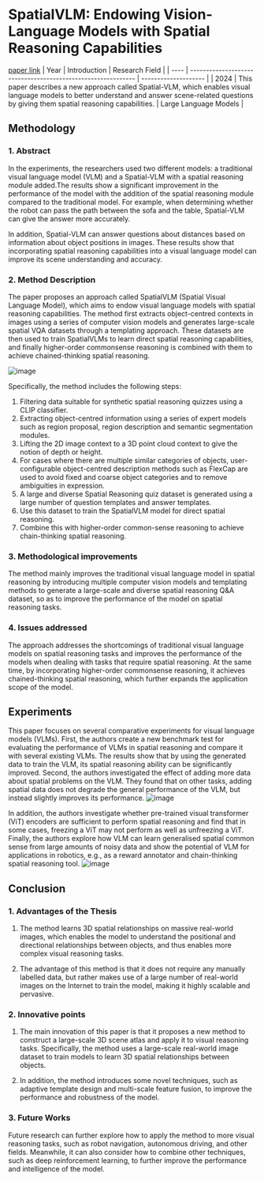 # SpatialVLM: Endowing Vision-Language Models with Spatial Reasoning Capabilities
[paper link](https://arxiv.org/pdf/2401.12168) 
| Year | Introduction                                                         | Research Field                 |
| ---- | ------------------------------------------------------------ | -------------------- |
| 2024 | This paper describes a new approach called Spatial-VLM, which enables visual language models to better understand and answer scene-related questions by giving them spatial reasoning capabilities.           | Large Language Models         |

## Methodology

### 1. Abstract
In the experiments, the researchers used two different models: a traditional visual language model (VLM) and a Spatial-VLM with a spatial reasoning module added.The results show a significant improvement in the performance of the model with the addition of the spatial reasoning module compared to the traditional model. For example, when determining whether the robot can pass the path between the sofa and the table, Spatial-VLM can give the answer more accurately. 

In addition, Spatial-VLM can answer questions about distances based on information about object positions in images. These results show that incorporating spatial reasoning capabilities into a visual language model can improve its scene understanding and accuracy.

### 2. Method Description 
The paper proposes an approach called SpatialVLM (Spatial Visual Language Model), which aims to endow visual language models with spatial reasoning capabilities. The method first extracts object-centred contexts in images using a series of computer vision models and generates large-scale spatial VQA datasets through a templating approach. These datasets are then used to train SpatialVLMs to learn direct spatial reasoning capabilities, and finally higher-order commonsense reasoning is combined with them to achieve chained-thinking spatial reasoning.

![image](https://github.com/user-attachments/assets/e92c2437-2940-4428-9c28-8eab687a0424)

Specifically, the method includes the following steps:
  1. Filtering data suitable for synthetic spatial reasoning quizzes using a CLIP classifier.
  2. Extracting object-centred information using a series of expert models such as region proposal, region description and semantic segmentation modules.
  3. Lifting the 2D image context to a 3D point cloud context to give the notion of depth or height.
  4. For cases where there are multiple similar categories of objects, user-configurable object-centred description methods such as FlexCap are used to avoid fixed and coarse object categories and to remove ambiguities in expression.
  5. A large and diverse Spatial Reasoning quiz dataset is generated using a large number of question templates and answer templates.
  6. Use this dataset to train the SpatialVLM model for direct spatial reasoning.
  7. Combine this with higher-order common-sense reasoning to achieve chain-thinking spatial reasoning.
  
### 3. Methodological improvements
The method mainly improves the traditional visual language model in spatial reasoning by introducing multiple computer vision models and templating methods to generate a large-scale and diverse spatial reasoning Q&A dataset, so as to improve the performance of the model on spatial reasoning tasks.

### 4. Issues addressed 
The approach addresses the shortcomings of traditional visual language models on spatial reasoning tasks and improves the performance of the models when dealing with tasks that require spatial reasoning. At the same time, by incorporating higher-order commonsense reasoning, it achieves chained-thinking spatial reasoning, which further expands the application scope of the model.

## Experiments
This paper focuses on several comparative experiments for visual language models (VLMs). First, the authors create a new benchmark test for evaluating the performance of VLMs in spatial reasoning and compare it with several existing VLMs. The results show that by using the generated data to train the VLM, its spatial reasoning ability can be significantly improved. Second, the authors investigated the effect of adding more data about spatial problems on the VLM. They found that on other tasks, adding spatial data does not degrade the general performance of the VLM, but instead slightly improves its performance. 
![image](https://github.com/user-attachments/assets/15e4e624-7903-4c89-8f8c-a163dc57201c)

In addition, the authors investigate whether pre-trained visual transformer (ViT) encoders are sufficient to perform spatial reasoning and find that in some cases, freezing a ViT may not perform as well as unfreezing a ViT. Finally, the authors explore how VLM can learn generalised spatial common sense from large amounts of noisy data and show the potential of VLM for applications in robotics, e.g., as a reward annotator and chain-thinking spatial reasoning tool. 
![image](https://github.com/user-attachments/assets/f778db1e-be4c-44cf-8555-6593776a7417)

## Conclusion

### 1. Advantages of the Thesis
  1. The method learns 3D spatial relationships on massive real-world images, which enables the model to understand the positional and directional relationships between objects, and thus enables more complex visual reasoning tasks. 

  2. The advantage of this method is that it does not require any manually labelled data, but rather makes use of a large number of real-world images on the Internet to train the model, making it highly scalable and pervasive.
 
### 2. Innovative points
  1. The main innovation of this paper is that it proposes a new method to construct a large-scale 3D scene atlas and apply it to visual reasoning tasks. Specifically, the method uses a large-scale real-world image dataset to train models to learn 3D spatial relationships between objects.
  
  2. In addition, the method introduces some novel techniques, such as adaptive template design and multi-scale feature fusion, to improve the performance and robustness of the model.

### 3. Future Works
Future research can further explore how to apply the method to more visual reasoning tasks, such as robot navigation, autonomous driving, and other fields. Meanwhile, it can also consider how to combine other techniques, such as deep reinforcement learning, to further improve the performance and intelligence of the model.  

